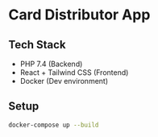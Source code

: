 # Card Distributor App

## Tech Stack
- PHP 7.4 (Backend)
- React + Tailwind CSS (Frontend)
- Docker (Dev environment)

## Setup
```bash
docker-compose up --build
